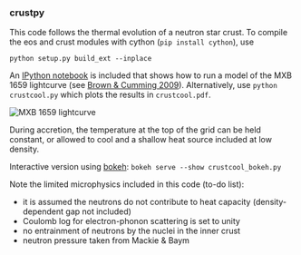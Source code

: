 ### crustpy

This code follows the thermal evolution of a neutron star crust. To compile the eos and crust modules with cython (`pip install cython`), use

`python setup.py build_ext --inplace`

An [IPython notebook](https://github.com/andrewcumming/crustpy/blob/master/crustpy.ipynb) is included that shows how to run a model of the MXB 1659 lightcurve (see [Brown & Cumming 2009](http://iopscience.iop.org/0004-637X/698/2/1020)). Alternatively, use `python crustcool.py` which plots the results in `crustcool.pdf`.

![MXB 1659 lightcurve](https://github.com/andrewcumming/crustpy/raw/master/lc1659.png)

During accretion, the temperature at the top of the grid can be held constant, or allowed to cool and a shallow heat source included at low density.

Interactive version using [bokeh](http://bokeh.pydata.org/en/latest/):
`bokeh serve --show crustcool_bokeh.py`

Note the limited microphysics included in this code (to-do list):
* it is assumed the neutrons do not contribute to heat capacity (density-dependent gap not included)
* Coulomb log for electron-phonon scattering is set to unity
* no entrainment of neutrons by the nuclei in the inner crust
* neutron pressure taken from Mackie & Baym

